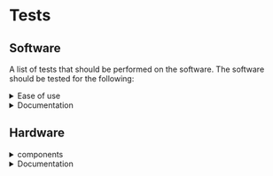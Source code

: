 # Tests

## Software

A list of tests that should be performed on the software. The software should be tested for the following:

<details>
<summary>Ease of use</summary>

- [ ] An enduser should be able to use the software without any prior knowledge
  - [ ] An enduser should be able to look and the website and know how to controll the ledstrips
  - [ ] An enduser should be able to look at the website and know how to change the settings
  - [ ] An enduser should be able to look at the website and know how to change the color of the ledstrips
  - [ ] An enduser should be able to look at the website and know how to change the brightness of the ledstrips
  - [ ] An enduser should be able to look at the website and know how to change the speed of the ledstrips
  - [ ] An enduser should be able to look at the website and know how to change the mode of the ledstrips
  - [ ] An enduser should be able to look at the website and know how to change the direction of the ledstrips
  - [ ] An enduser should be able to look at the website and know how to split a ledstrip in multiple segments
  - [ ] An enduser should be able to look at the website and know how to change the color of a segment
  - [ ] An enduser should be able to look at the website and know how to change the color of a whole ledstrip
- [ ] The software should be easy to install
  - [ ] An step by step installation guide should be available
  - [ ] Someone with basic knowledge of computers should be able to install the software
  - [ ] After setting up the config files the software should be able to start with one command
- [ ] The software should be easy to configure
  - [ ] A step by step configuration guide should be available with with files to edit and what to edit

</details>

<details>
<summary>Documentation</summary>

- [ ] The website should have a README.md file
  - [ ] The README.md file should contain a description of the software
  - [ ] The README.md file should contain the technologies used
  - [ ] The README.md file should contain some screenshots of the website
- [ ] The backend should have a README.md file
  - [ ] The README.md file should contain a description of the software
  - [ ] The README.md file should contain the technologies used
  - [ ] The README.md file should contain an UML diagram of the Virtual Ledstrip
  - [ ] The README.md file should contain documentation of the Virtual Ledstrip
- [ ] There shoud be a docs folder with a README.md file

</details>

## Hardware

<details>
<summary>components</summary>

- [ ] The converter should convert the 24V input into 5V output
- [ ] The level shifter should be able to make the 3.3V signal into a 5V signal
- [ ] The electrical supply should be able to power all the 5 ledstrips
- [ ] Test the ledstrips
  - [ ] Test the max current of the ledstrips
  - [ ] Check the required voltage of the ledstrips
- [ ] Test if the ESP sends a signal
- [ ] Test if the ledstrips are working with the signal
  - [ ] Check if the signal at the end is 5V
  - [ ] Check if u get the right effect on the ledstrips
- [ ] Test if everything works

</details>

<details>
<summary>Documentation</summary>

- [ ] The signals of the hardware should be documented with scope images

</details>
